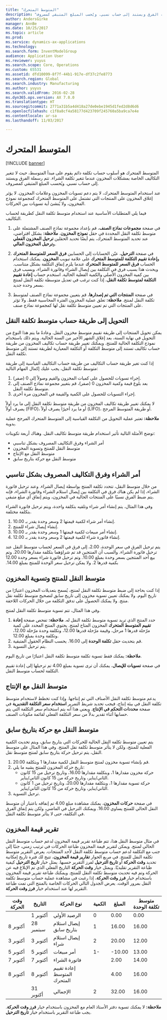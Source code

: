 ```yaml
---
title: "المتوسط المتحرك"
description: "المتوسط المتحرك هو أسلوب حساب تكلفة دائم يقوم على مبدأ المتوسط، حيث لا تتغير التكاليف الخاصة بمشكلات المخزون عندما تتغير تكلفة الشراء. تتم رسملة الفرق ويستند إلى حساب نسبي. ويُحسب المبلغ المتبقي كمصروف."
author: AndersGirke
manager: AnnBe
ms.date: 10/25/2017
ms.topic: article
ms.prod: 
ms.service: dynamics-ax-applications
ms.technology: 
ms.search.form: InventModelGroup
audience: Application User
ms.reviewer: yuyus
ms.search.scope: Core, Operations
ms.custom: 65531
ms.assetid: dfd10099-8f7f-44b1-917e-df37c2fe8773
ms.search.region: Global
ms.search.industry: Manufacturing
ms.author: yuyus
ms.search.validFrom: 2016-02-28
ms.dyn365.ops.version: AX 7.0.0
ms.translationtype: HT
ms.sourcegitcommit: 2771a31b5a4d418a27de0ebe1945d1fed2d8d6d6
ms.openlocfilehash: c1f8a8cf4a58177d423709f245760a5ba9ca7e4e
ms.contentlocale: ar-sa
ms.lasthandoff: 11/03/2017

---
```


# <a name="moving-average"></a>المتوسط المتحرك

[!INCLUDE [banner](../includes/banner.md)]

المتوسط المتحرك هو أسلوب حساب تكلفة دائم يقوم على مبدأ المتوسط، حيث لا تتغير التكاليف الخاصة بمشكلات المخزون عندما تتغير تكلفة الشراء. تتم رسملة الفرق ويستند إلى حساب نسبي. ويُحسب المبلغ المتبقي كمصروف. 

عند استخدام المتوسط المتحرك، لا يتم دعم تسويات المخزون وعلامات المخزون. لا يؤثر إغلاق المخزون على المنتجات التي تشتمل على المتوسط المتحرك كمجموعة نموذج المخزون، ولا يُنشئ أية تسويات بين الحركات.

فيما يلي المتطلبات الأساسية عند استخدام متوسط تكلفة النقل كطريقة لحساب التكاليف.

1.  في صفحة **مجموعات نماذج الصنف**، قم بإعداد مجموعة نماذج الصنف المشتملة على متوسط تكلفة النقل المحددة في حقل **نموذج المخزون**. **ملاحظة:** بشكل افتراضي، عند تحديد المتوسط المتحرك، يتم أيضًا تحديد الحقلين **ترحيل المخزون الفعلي** و**ترحيل المخزون المالي**. 

2.  في صفحة **الترحيل‬**، عيّن الحسابات إلى الحسابين **فرق السعر للمتوسط المتحرك‬** و**إعادة تقييم التكلفة للمتوسط المتحرك‬** على علامة تبويب **المخزون**. يمكنك استخدام الحساب **فرق السعر للمتوسط المتحرك‬** عندما يلزم إنفاق التكلفة بشكل متناسب.‬ ويحدث هذا بسبب فرق في التكلفة بين إيصال الشراء وفاتورة الشراء، وبسبب فرق بين كمية المخزون الأصلي والكمية الفعلية الحالية. استخدم حساب **إعادة تقييم التكلفة لمتوسط تكلفة النقل**، إذا كنت ترغب في تعديل متوسطة تكلفة النقل لمنتج بسعر وحدة جديد.
3.  في صفحة **المنتجات التي تم إصدارها**، قم بتعيين مجموعة نماذج الصنف لمتوسط تكلفة النقل لمنتج. **ملاحظة:** تغلق عملية المخزون الفترة المحاسبية فقط. ولا تؤثر على المنتجات التي تم تعيين متوسط تكلفة نقل لها كمجموعة نماذج صنف.

## <a name="convert-to-the-moving-average-costing-method"></a>التحويل إلى طريقة حساب متوسط تكلفة النقل
يمكن تحويل المنتجات إلى طريقة تقييم متوسط مخزون النقل. وعادةً ما يتم هذا النوع من التحويل في نهاية السنة، بعد إغلاق الشهر الأخير من السنة الحالية. ويتم ذلك باستخدام نموذج التكلفة الحالية للمنتج. ويمكنك تغيير طريقة حساب تكاليف المخزون من طريقة حساب تكاليف تستند إلى متوسط التكلفة أو التكلفة المعيارية لطريقة تستند إلى متوسط تكلفة النقل. 

إذا كنت تغير طريقة حساب التكاليف من طريقة حساب التكاليف القياسية إلى طريقة متوسط تكلفة النقل، يجب عليك إكمال المهام التالية:

1.  إجراء تسويات للحصول على كميات المخزون والقيم وصولاً إلى 0 (صفر).
2.  بعد بلوغ قيمة وكمية المخزون 0 (صفر)، قم بتغيير مجموعة نماذج الصنف إلى متوسط تكلفة النقل.
3.  إجراء التسويات للحصول على الكمية والقيمة في المخزون مرة أخرى.

لا يمكنك تغيير طريقة تكاليف المخزون من طريقة متوسط تكلفة النقل إلى ما يرد أولاً يصرف أولاً‬ (FIFO)، أو ما يرد أخيرًا يصرف أولاً‬ (LIFO)، أو طريقة المتوسط المرجح.

**ملاحظة:** تعتبر عملية التحويل من التكلفة القياسية إلى المتوسط المتحرك المرجح عملية يدوية.

توضح الأمثلة التالية تأثير استخدام طريقة متوسط تكاليف النقل. وهناك أربعة تكوينات:
-   أمر الشراء وفرق التكاليف المصروف بشكل تناسبي
-   متوسط النقل للمنتج وتسوية المخزون
-   متوسط النقل مع الإنتاج
-   متوسط النقل مع حركة بتاريخ سابق

## <a name="purchase-order-and-proportionally-expensed-cost-difference"></a>أمر الشراء وفرق التكاليف المصروف بشكل تناسبي
من خلال متوسط النقل، تتحدد تكلفة المنتج بواسطة إيصال الشراء. وعند ترحيل فاتورة الشراء، إذا لم يكن هناك فرق في التكلفة بين إيصال استلام الشراء وفاتورة الشراء، فإنه يتم ضبط الفرق نسبيًا على المنتجات الحالية في المخزون، ويتم إنفاق أي مبلغ متبقي. 

وفي هذا المثال، يتم إنشاء أمر شراء وتلقيه بتكلفة واحدة، ويتم ترحيل فاتورة الشراء بتكلفة مختلفة.

1.  إنشاء أمر شراء لكمية قيمتها 2 وسعر وحدة يقدر بـ 10.00.
2.  إنشاء إيصال شراء للمنتج.
3.  إنشاء أمر مبيعات لكمية قيمتها 1 وسعر وحدة يقدر بـ 10.00.
4.  إنشاء فاتورة شراء لكمية قيمتها 2 وسعر وحدة يقدر بـ 12.00.

يتم ترحيل الفرق في سعر الوحدة، 2.00، إلى فرق في السعر لحساب متوسط النقل عند ترحيل فاتورة الشراء. والسبب أن المنتجين قد تم شراؤهما بتكلفة مقدارها 20.00. وتم بيع أحد المنتجين بسعر وحدة بمبلغ 10.00. ‏‫وتم ترحيل فاتورة شراء بسعر وحدة 12.00 بكمية قدرها 2. ولا يمكن ترحيل سعر الوحدة للمنتج بمبلغ 14.00.‬

## <a name="moving-average-product-and-inventory-adjustment"></a>متوسط النقل للمنتج وتسوية المخزون
إذا كنت بحاجة إلى ضبط متوسط تكلفة النقل لمنتج، يُسمح بتعديلات المخزون اعتبارًا من تاريخ اليوم. ولا يمكنك تعيين تسوية مخزون إلى تاريخ سابق لتصحيح متوسط تكلفة نقل منتج. ولا يمكنك الحصول على تدفق التكلفة من خلال الحركات اللاحقة. 

وفي هذا المثال، تتم تسوية متوسط تكلفة النقل لمنتج.

1.  حدد المنتج الذي تريد تسوية متوسط تكلفة النقل له. **ملاحظة:** تفحص صفحة **إعادة تقييم المتوسط المتحرك** المخزون المتاح لمنتج. يحتوي المنتج المحدد على كمية مرّحلة قدرها 1 مرحل، وقيمة مرّحلة قدرها 12.00، وتكلفة وحدة مرّحلة 12.00، وتكلفة وحدة بمبلغ 12.00.
2.  قم بتحديث حقل **تكلفة الوحدة** إلى 16.00. يحسب النظام الحقول المتبقية.
3.  يتم ترحيل التسوية.

**ملاحظة:** يمكنك فقط تسوية تكلفة متوسط تكلفة النقل اعتبارًا من تاريخ اليوم.

في صفحة **تسويات للإيصال**، يمكنك أن ترى تسوية بمبلغ 4.00 تم ترحيلها إلى إعادة تقييم التكلفة لحساب متوسط النقل.

## <a name="moving-average-with-production"></a>متوسط النقل مع الإنتاج
يدعم متوسط تكلفة النقل الأصناف التي تم إنتاجها. وإذا كنت تخطط لاستخدام متوسط تكلفة النقل في بيئة إنتاج، فيجب تحديد شريط التمرير **استخدام سعر التكلفة التقديرية** في صفحة **محددات التحكم في الإنتاج**. ويعني هذا أنه يتم استخدام سعر التكلفة التي يتم حسابها أثناء تقدير بدلاً من سعر التكلفة الفعلي لقائمة مكونات الصنف.

## <a name="moving-average-with-a-backdated-transaction"></a>متوسط النقل مع حركة بتاريخ سابق
يتم تعيين متوسط تكلفة النقل الحالية للحركات التي بتاريخ سابق، ويتم تحديث الكمية الفعلية للمنتج، ولكن لا يتأثر متوسط تكلفة نقل المنتج. وفي هذا المثال على متوسط النقل، يتم ترحيل حركة بتاريخ سابق لمنتج متوسط نقل.

1.  قم بإنشاء تسوية مخزون لمنتج متوسط النقل لكمية مقدارها 1 وبتكلفة 20.00.
2.  تاريخ حركة المخزون للمنتج يشبه ما يلي:
    -   حركة مخزون مقدارها 1، وبتكلفة مقدارها 16.00، وتاريخ ترحيل من 15 كانون الثاني/يناير، وتاريخ حركة من 15 كانون الثاني/يناير.
    -   حركة تسوية مقدارها 1، وبتكلفة مقدارها 20.00، وتاريخ ترحيل من 1 كانون الثاني/يناير، وتاريخ حركة من 15 كانون الثاني/يناير.
3.  ترحيل التسوية.

في صفحة **حركات المخزون**، يمكنك مشاهدة مبلغ 4.00 تم إنفاقه باعتبار أن متوسط النقل الحالي للمنتج يساوي 16.00. ويمكنك الترحيل في الماضي، ولكن يتم إنفاق الفرق في التكلفة، حتى لا يتأثر متوسط تكلفة النقل.

## <a name="inventory-value-report"></a>تقرير قيمة المخزون
في مثال متوسط النقل هذا، تتم طباعة تقرير قيمة المخزون لدعم حساب متوسط النقل الحالي لمنتج. ويمكن لتقرير قيمة المخزون طباعة الحركات في ترتيب زمني، جنبًا إلى جنب مع التكلفة لدعم حساب متوسط تكلفة النقل لأحد المنتجات. يعرض التقرير متوسط تكلفة النقل للمنتج. في مربع الحوار **تقارير قيمة المخزون**، تتيح لك فترة تاريخ إمكانية تحديد **وقت الحركة** أو **تاريخ الترحيل** لفرز التقرير حسبها. يمثل خيار **تاريخ الترحيل** كيفية طباعة التقرير تقليديًا. ويمثل خيار **وقت الحركة** التاريخ الفعلي الذي تم الإبلاغ فيه عن الحركة وتم فيه تحديث متوسط تكلفة النقل للمنتج. ويمكنك طباعة تقرير قيمة المخزون باستخدام خيار **فرز وقت الحركة**، إذا رغبت في مشاهدة عملية حساب متوسط تكلفة النقل بمرور الوقت. يعرض الجدول التالي الحركات الخاصة بالمنتج التي تمت طباعة التقرير لها عند استخدام خيار **فرز وقت الحركة**.

| وقت الحركة | التاريخ         | نوع الحركة           | الكمية | المبلغ | متوسط تكلفة الوحدة |
|------------------|--------------|----------------------------|----------|--------|-------------------|
|                  | 1 أكتوبر    | الرصيد الأولي          | 0        | 0.00   | 0.00              |
| 8 أكتوبر        | 28 سبتمبر | إيصال استلام بتاريخ سابق          | 1        | 16.00  | 16.00             |
| 3 أكتوبر        | 3 أكتوبر    | إيصال استلام شراء           | 2        | 20.00  | 12.00             |
| 5 أكتوبر        | 5 أكتوبر    | أمر مبيعات                | 1-       | -10.00 | 13.00             |
| 7 أكتوبر        | 7 أكتوبر    | فاتورة الشراء           |          | 2.00   | 14.00             |
| 8 أكتوبر        | 8 أكتوبر    | إعادة تقييم المتوسط المتحرك |          | 4.00   | 16.00             |
|                  | 31 أكتوبر   | الإجمالي                      | 2        | 32.00  | 16.00             |

 **ملاحظة:** لا يمكنك تسوية دفتر الأستاذ العام مع المخزون باستخدام خيار **فرز وقت الحركة**. يجب طباعة التقرير باستخدام خيار **تاريخ الترحيل**.






